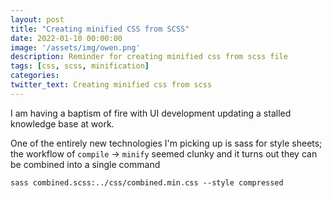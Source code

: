 ```yaml
---
layout: post
title: "Creating minified CSS from SCSS"
date: 2022-01-10 00:00:00
image: '/assets/img/owen.png'
description: Reminder for creating minified css from scss file
tags: [css, scss, minification]
categories:
twitter_text: Creating minified css from scss
---
```


I am having a baptism of fire with UI development updating a stalled knowledge base at work.  

One of the entirely new technologies I'm picking up is sass for style sheets; the workflow of `compile` -> `minify` seemed clunky and it turns out they can be combined into a single command

```console
sass combined.scss:../css/combined.min.css --style compressed
```